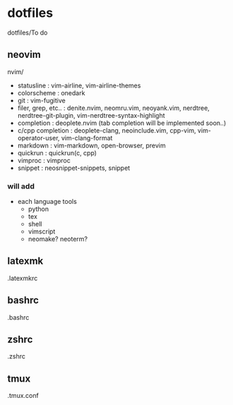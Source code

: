 # dotfiles
dotfiles/To do

## neovim
nvim/
- statusline : vim-airline, vim-airline-themes
- colorscheme : onedark
- git : vim-fugitive
- filer, grep, etc.. : denite.nvim, neomru.vim, neoyank.vim, nerdtree, nerdtree-git-plugin, vim-nerdtree-syntax-highlight
- completion : deoplete.nvim (tab completion will be implemented soon..)
- c/cpp completion : deoplete-clang, neoinclude.vim, cpp-vim, vim-operator-user, vim-clang-format
- markdown : vim-markdown, open-browser, previm
- quickrun : quickrun(c, cpp)
- vimproc : vimproc
- snippet : neosnippet-snippets, snippet

### will add
- each language tools
    - python
    - tex
    - shell
    - vimscript
    - neomake? neoterm?

## latexmk
.latexmkrc

## bashrc
.bashrc

## zshrc
.zshrc

## tmux
.tmux.conf
